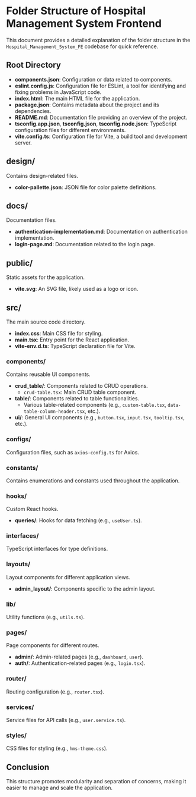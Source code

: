 # Folder Structure of Hospital Management System Frontend

This document provides a detailed explanation of the folder structure in the `Hospital_Management_System_FE` codebase for quick reference.

## Root Directory

-   **components.json**: Configuration or data related to components.
-   **eslint.config.js**: Configuration file for ESLint, a tool for identifying and fixing problems in JavaScript code.
-   **index.html**: The main HTML file for the application.
-   **package.json**: Contains metadata about the project and its dependencies.
-   **README.md**: Documentation file providing an overview of the project.
-   **tsconfig.app.json**, **tsconfig.json**, **tsconfig.node.json**: TypeScript configuration files for different environments.
-   **vite.config.ts**: Configuration file for Vite, a build tool and development server.

## design/

Contains design-related files.

-   **color-pallette.json**: JSON file for color palette definitions.

## docs/

Documentation files.

-   **authentication-implementation.md**: Documentation on authentication implementation.
-   **login-page.md**: Documentation related to the login page.

## public/

Static assets for the application.

-   **vite.svg**: An SVG file, likely used as a logo or icon.

## src/

The main source code directory.

-   **index.css**: Main CSS file for styling.
-   **main.tsx**: Entry point for the React application.
-   **vite-env.d.ts**: TypeScript declaration file for Vite.

### components/

Contains reusable UI components.

-   **crud_table/**: Components related to CRUD operations.
    -   `crud-table.tsx`: Main CRUD table component.
-   **table/**: Components related to table functionalities.
    -   Various table-related components (e.g., `custom-table.tsx`, `data-table-column-header.tsx`, etc.).
-   **ui/**: General UI components (e.g., `button.tsx`, `input.tsx`, `tooltip.tsx`, etc.).

### configs/

Configuration files, such as `axios-config.ts` for Axios.

### constants/

Contains enumerations and constants used throughout the application.

### hooks/

Custom React hooks.

-   **queries/**: Hooks for data fetching (e.g., `useUser.ts`).

### interfaces/

TypeScript interfaces for type definitions.

### layouts/

Layout components for different application views.

-   **admin_layout/**: Components specific to the admin layout.

### lib/

Utility functions (e.g., `utils.ts`).

### pages/

Page components for different routes.

-   **admin/**: Admin-related pages (e.g., `dashboard`, `user`).
-   **auth/**: Authentication-related pages (e.g., `login.tsx`).

### router/

Routing configuration (e.g., `router.tsx`).

### services/

Service files for API calls (e.g., `user.service.ts`).

### styles/

CSS files for styling (e.g., `hms-theme.css`).

## Conclusion

This structure promotes modularity and separation of concerns, making it easier to manage and scale the application.
